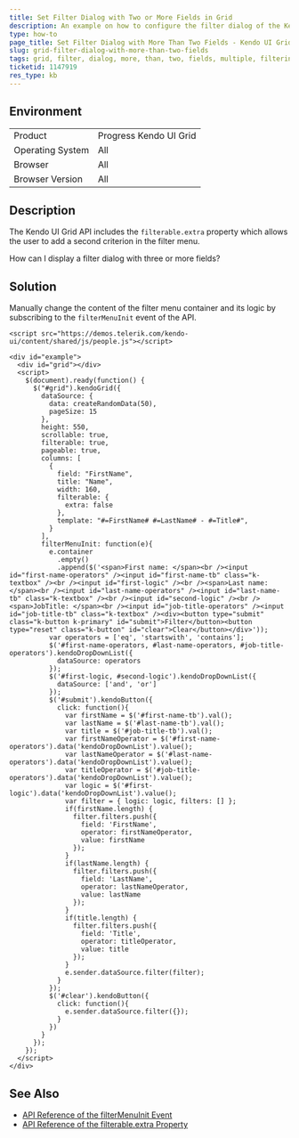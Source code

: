 ```yaml
---
title: Set Filter Dialog with Two or More Fields in Grid
description: An example on how to configure the filter dialog of the Kendo UI Grid to show more than two fields.
type: how-to
page_title: Set Filter Dialog with More Than Two Fields - Kendo UI Grid for jQuery
slug: grid-filter-dialog-with-more-than-two-fields
tags: grid, filter, dialog, more, than, two, fields, multiple, filtering
ticketid: 1147919
res_type: kb
---
```


## Environment

<table>
 <tr>
  <td>Product</td>
  <td>Progress Kendo UI Grid</td>
 </tr>
 <tr>
  <td>Operating System</td>
  <td>All</td>
 </tr>
 <tr>
  <td>Browser</td>
  <td>All</td>
 </tr>
 <tr>
  <td>Browser Version</td>
  <td>All</td>
 </tr>
</table>

## Description

The Kendo UI Grid API includes the `filterable.extra` property which allows the user to add a second criterion in the filter menu.

How can I display a filter dialog with three or more fields?

## Solution

Manually change the content of the filter menu container and its logic by subscribing to the `filterMenuInit` event of the API.

```dojo
<script src="https://demos.telerik.com/kendo-ui/content/shared/js/people.js"></script>

<div id="example">
  <div id="grid"></div>
  <script>
    $(document).ready(function() {
      $("#grid").kendoGrid({
        dataSource: {
          data: createRandomData(50),
          pageSize: 15
        },
        height: 550,
        scrollable: true,
        filterable: true,
        pageable: true,
        columns: [
          {
            field: "FirstName",
            title: "Name",
            width: 160,
            filterable: {
              extra: false
            },
            template: "#=FirstName# #=LastName# - #=Title#",
          }
        ],
        filterMenuInit: function(e){
          e.container
            .empty()
            .append($('<span>First name: </span><br /><input id="first-name-operators" /><input id="first-name-tb" class="k-textbox" /><br /><input id="first-logic" /><br /><span>Last name: </span><br /><input id="last-name-operators" /><input id="last-name-tb" class="k-textbox" /><br /><input id="second-logic" /><br /><span>JobTitle: </span><br /><input id="job-title-operators" /><input id="job-title-tb" class="k-textbox" /><div><button type="submit" class="k-button k-primary" id="submit">Filter</button><button type="reset" class="k-button" id="clear">Clear</button></div>'));
          var operators = ['eq', 'startswith', 'contains'];
          $('#first-name-operators, #last-name-operators, #job-title-operators').kendoDropDownList({
            dataSource: operators
          });
          $('#first-logic, #second-logic').kendoDropDownList({
            dataSource: ['and', 'or']
          });
          $('#submit').kendoButton({
            click: function(){
              var firstName = $('#first-name-tb').val();
              var lastName = $('#last-name-tb').val();
              var title = $('#job-title-tb').val();
              var firstNameOperator = $('#first-name-operators').data('kendoDropDownList').value();
              var lastNameOperator = $('#last-name-operators').data('kendoDropDownList').value();
              var titleOperator = $('#job-title-operators').data('kendoDropDownList').value();
              var logic = $('#first-logic').data('kendoDropDownList').value();
              var filter = { logic: logic, filters: [] };
              if(firstName.length) {
                filter.filters.push({
                  field: 'FirstName',
                  operator: firstNameOperator,
                  value: firstName
                });
              }
              if(lastName.length) {
                filter.filters.push({
                  field: 'LastName',
                  operator: lastNameOperator,
                  value: lastName
                });
              }
              if(title.length) {
                filter.filters.push({
                  field: 'Title',
                  operator: titleOperator,
                  value: title
                });
              }
              e.sender.dataSource.filter(filter);
            }
          });
          $('#clear').kendoButton({
            click: function(){
              e.sender.dataSource.filter({});
            }
          })
        }
      });
    });
  </script>
</div>
```

## See Also

* [API Reference of the filterMenuInit Event](https://docs.telerik.com/kendo-ui/api/javascript/ui/grid/events/filtermenuinit)
* [API Reference of the filterable.extra Property](https://docs.telerik.com/kendo-ui/api/javascript/ui/grid/configuration/filterable.extra)
